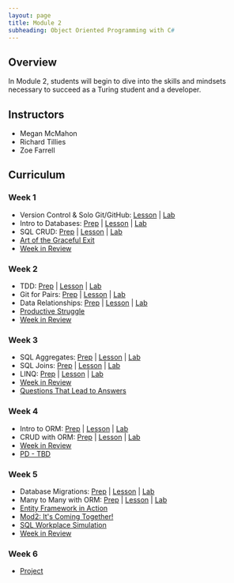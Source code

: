 ```yaml
---
layout: page
title: Module 2
subheading: Object Oriented Programming with C#
---
```


## Overview

In Module 2, students will begin to dive into the skills and mindsets necessary to succeed as a Turing student and a developer.

## Instructors

* Megan McMahon
* Richard Tillies
* Zoe Farrell

## Curriculum

### Week 1
* Version Control & Solo Git/GitHub: [Lesson](/module2/lessons/Week1/VersionControlAndSoloGit) &#124; [Lab](/module2/labs/Week1/VersionControl)
* Intro to Databases: [Prep](/module2/preparation/Week1/IntroToDatabases) &#124; [Lesson](/module2/lessons/Week1/IntroToDatabases) &#124; [Lab](/module2/labs/Week1/IntroToDatabases)
* SQL CRUD: [Prep](/module2/preparation/Week1/SQLCRUD) &#124; [Lesson](/module2/lessons/Week1/SQLCRUD) &#124; [Lab](/module2/labs/Week1/SQLCRUD)
* [Art of the Graceful Exit](/module2/lessons/Week1/ArtoftheGracefulExit)
* [Week in Review](/module2/lessons/Week1/WeekInReview)

### Week 2
* TDD: [Prep](/module2/preparation/Week2/TDD) &#124; [Lesson](/module2/lessons/Week2/TDD) &#124; [Lab](/module2/labs/Week2/TDD)
* Git for Pairs: [Prep](/module2/preparation/Week2/GitForPairs) &#124; [Lesson](/module2/lessons/Week2/GitForPairs) &#124; [Lab](/module2/labs/Week2/GitForPairs)
* Data Relationships: [Prep](/module2/preparation/Week2/DataRelationships) &#124; [Lesson](/module2/lessons/Week2/DataRelationships) &#124; [Lab](/module2/labs/Week2/DataRelationships)
* [Productive Struggle](/module2/lessons/Week2/ProductiveStruggle)
* [Week in Review](/module2/lessons/Week2/CFUReview)

### Week 3
* SQL Aggregates: [Prep](/module2/preparation/Week3/SQLAggregates) &#124; [Lesson](/module2/lessons/Week3/SQLAggregates) &#124; [Lab](/module2/labs/Week3/SQLAggregates)
* SQL Joins: [Prep](/module2/preparation/Week3/SQLJoins) &#124; [Lesson](/module2/lessons/Week3/SQLJoins) &#124; [Lab](/module2/labs/Week3/SQLJoins)
* LINQ: [Prep](/module2/preparation/Week3/LINQ) &#124; [Lesson](/module2/lessons/Week3/LINQ) &#124; [Lab](/module2/labs/Week3/LINQ)
* [Week in Review](/module2/lessons/Week3/CFUReview)
* [Questions That Lead to Answers](/module2/lessons/Week3/QuestionsThatLeadToAnswers)

### Week 4
* Intro to ORM: [Prep](/module2/preparation/Week4/IntroToORM) &#124; [Lesson](/module2/lessons/Week4/IntroToORM) &#124; [Lab](/module2/labs/Week4/IntroToORM)
* CRUD with ORM: [Prep](/module2/preparation/Week4/CRUDwithORM) &#124; [Lesson](/module2/lessons/Week4/CRUDwithORM) &#124; [Lab](/module2/labs/Week4/CRUDwithORM)
* [Week in Review](/module2/lessons/Week4/CFUReview)
* [PD - TBD]()

### Week 5
* Database Migrations: [Prep](/module2/preparation/Week5/DatabaseMigrations) &#124; [Lesson](/module2/lessons/Week5/DatabaseMigrations) &#124; [Lab](/module2/labs/Week5/DatabaseMigrations)
* Many to Many with ORM: [Prep](/module2/preparation/Week5/ManyToManyWithAnORM) &#124; [Lesson](/module2/lessons/Week5/ManyToManyWithAnORM) &#124; [Lab](/module2/labs/Week5/ManyToManyWithAnORM)
* [Entity Framework in Action](/module2/lessons/Week5/EFMiniLesson)
* [Mod2: It's Coming Together!](/module2/lessons/Week5/DailyPlanet)
* [SQL Workplace Simulation](/module2/lessons/Week5/SQLWorkplaceSimulation)
* [Week in Review](/module2/lessons/Week5/CFUReview)

### Week 6
* [Project](/module2/Project/index)
